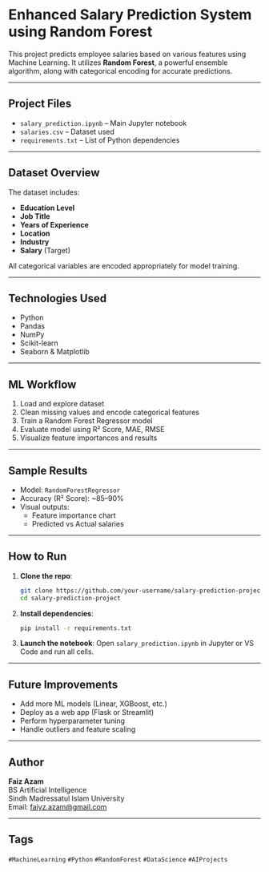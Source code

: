 
#  Enhanced Salary Prediction System using Random Forest

This project predicts employee salaries based on various features using Machine Learning. It utilizes **Random Forest**, a powerful ensemble algorithm, along with categorical encoding for accurate predictions.

---

##  Project Files

- `salary_prediction.ipynb` – Main Jupyter notebook
- `salaries.csv` – Dataset used
- `requirements.txt` – List of Python dependencies

---

##  Dataset Overview

The dataset includes:

- **Education Level**
- **Job Title**
- **Years of Experience**
- **Location**
- **Industry**
- **Salary** (Target)

All categorical variables are encoded appropriately for model training.

---

## Technologies Used

- Python 
- Pandas
- NumPy
- Scikit-learn
- Seaborn & Matplotlib

---

##  ML Workflow

1. Load and explore dataset
2. Clean missing values and encode categorical features
3. Train a Random Forest Regressor model
4. Evaluate model using R² Score, MAE, RMSE
5. Visualize feature importances and results

---

##  Sample Results

- Model: `RandomForestRegressor`
- Accuracy (R² Score): ~85–90%
- Visual outputs:
  - Feature importance chart
  - Predicted vs Actual salaries

---

##  How to Run

1. **Clone the repo**:
   ```bash
   git clone https://github.com/your-username/salary-prediction-project.git
   cd salary-prediction-project
   ```

2. **Install dependencies**:
   ```bash
   pip install -r requirements.txt
   ```

3. **Launch the notebook**:
   Open `salary_prediction.ipynb` in Jupyter or VS Code and run all cells.

---

##  Future Improvements

- Add more ML models (Linear, XGBoost, etc.)
- Deploy as a web app (Flask or Streamlit)
- Perform hyperparameter tuning
- Handle outliers and feature scaling

---

##  Author

**Faiz Azam**  
BS Artificial Intelligence  
Sindh Madressatul Islam University  
Email: faiyz.azam@gmail.com  


---

##  Tags

`#MachineLearning` `#Python` `#RandomForest` `#DataScience` `#AIProjects`

